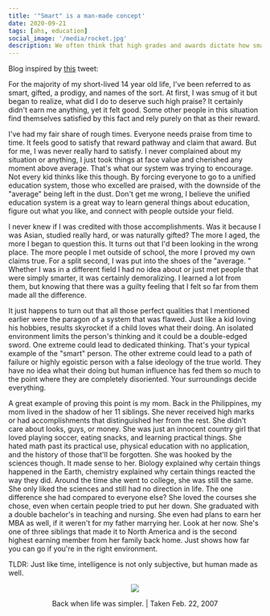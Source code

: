 ```yaml
---
title: '"Smart" is a man-made concept'
date: 2020-09-21
tags: [ahs, education]
social_image: '/media/rocket.jpg'
description: We often think that high grades and awards dictate how smart we are. Let's think about it from a different perspective.
---
```

Blog inspired by [this](https://twitter.com/shl/status/1306938826070224896) tweet:

For the majority of my short-lived 14 year old life, I've been referred to as smart, gifted, a prodigy, and names of the sort. At first, I was smug of it but began to realize, what did I do to deserve such high praise? It certainly didn't earn me anything, yet it felt good. Some other people in this situation find themselves satisfied by this fact and rely purely on that as their reward.

I've had my fair share of rough times. Everyone needs praise from time to time. It feels good to satisfy that reward pathway and claim that award. But for me, I was never really hard to satisfy. I never complained about my situation or anything, I just took things at face value and cherished any moment above average. That's what our system was trying to encourage. Not every kid thinks like this though. By forcing everyone to go to a unified education system, those who excelled are praised, with the downside of the "average" being left in the dust. Don't get me wrong, I believe the unified education system is a great way to learn general things about education, figure out what you like, and connect with people outside your field. 

I never knew if I was credited with those accomplishments. Was it because I was Asian, studied really hard, or was naturally gifted? The more I aged, the more I began to question this. It turns out that I'd been looking in the wrong place. The more people I met outside of school, the more I proved my own claims true. For a split second, I was put into the shoes of the "average. " Whether I was in a different field I had no idea about or just met people that were simply smarter, it was certainly demoralizing. I learned a lot from them, but knowing that there was a guilty feeling that I felt so far from them made all the difference.

It just happens to turn out that all those perfect qualities that I mentioned earlier were the paragon of a system that was flawed. Just like a kid loving his hobbies, results skyrocket if a child loves what their doing.  An isolated environment limits the person's thinking and it could be a double-edged sword. One extreme could lead to dedicated thinking. That's your typical example of the "smart" person. The other extreme could lead to a path of failure or highly egoistic person with a false ideology of the true world. They have no idea what their doing but human influence has fed them so much to the point where they are completely disoriented. Your surroundings decide everything.

A great example of proving this point is my mom. Back in the Philippines, my mom lived in the shadow of her 11 siblings. She never received high marks or had accomplishments that distinguished her from the rest. She didn't care about looks, guys, or money. She was just an innocent country girl that loved playing soccer, eating snacks, and learning practical things. She hated math past its practical use, physical education with no application, and the history of those that'll be forgotten. She was hooked by the sciences though. It made sense to her. Biology explained why certain things happened in the Earth, chemistry explained why certain things reacted the way they did. Around the time she went to college, she was still the same. She only liked the sciences and still had no direction in life. The one difference she had compared to everyone else? She loved the courses she chose, even when certain people tried to put her down. She graduated with a double bachelor's in teaching and nursing. She even had plans to earn her MBA as well, if it weren't for my father marrying her. Look at her now. She's one of three siblings that made it to North America and is the second highest earning member from her family back home. Just shows how far you can go if you're in the right environment.

TLDR: Just like time, intelligence is not only subjective, but human made as well. 

<p align="center">
  <img src="https://user-images.githubusercontent.com/71365470/116774448-7b04a500-aa11-11eb-80ed-203e8f5ba999.jpg" />
</p>

<p align="center">Back when life was simpler. | Taken Feb. 22, 2007</p>
